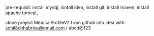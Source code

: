 pre-requisit:
install mysql,
isntall idea,
install git,
install maven,
install apache tomcat,

clone project MedicalProfileV2 from github into idea
with sohil8chhabriya@gmail.com / abcd@123
